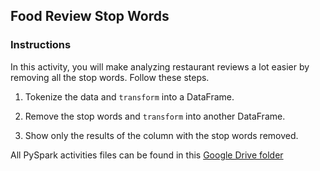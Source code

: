 ## Food Review Stop Words

### Instructions

In this activity, you will make analyzing restaurant reviews a lot easier by removing all the stop words. Follow these steps.

1. Tokenize the data and `transform` into a DataFrame.

2. Remove the stop words and `transform` into another DataFrame.

3. Show only the results of the column with the stop words removed.

All PySpark activities files can be found in this [Google Drive folder](https://drive.google.com/drive/folders/1pID_jppPd8CLGBVa6ZVVuSOXiNjPnQBU?usp=sharing)